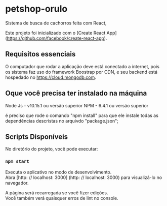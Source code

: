 # petshop-orulo
Sistema de busca de cachorros feita com React,

Este projeto foi inicializado com o [Create React App] (https://github.com/facebook/create-react-app).
## Requisitos essenciais 
O computador que rodar a aplicação deve está conectado a internet, pois os sistema faz uso do framework Boostrap por CDN, e seu backend está hospedado no https://cloud.mongodb.com.

## Oque você precisa ter instalado na máquina

Node Js - v10.15.1 ou versão superior
NPM - 6.4.1 ou versão superior

é preciso que rode o comando "npm install" para que ele instale todas as dependências descristas no arquivdo "package.json";

## Scripts Disponíveis

No diretório do projeto, você pode executar:

### `npm start`

Executa o aplicativo no modo de desenvolvimento. <br>
Abra [http: // localhost: 3000] (http: // localhost: 3000) para visualizá-lo no navegador.

A página será recarregada se você fizer edições. <br>
Você também verá quaisquer erros de lint no console.



